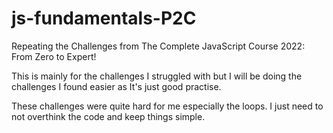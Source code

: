 # js-fundamentals-P2C

Repeating the Challenges from The Complete JavaScript Course 2022: From Zero to Expert! 

This is mainly for the challenges I struggled with but I will be doing the challenges I found easier as It's just good practise.

These challenges were quite hard for me especially the loops. I just need to not overthink the code and keep things simple.
